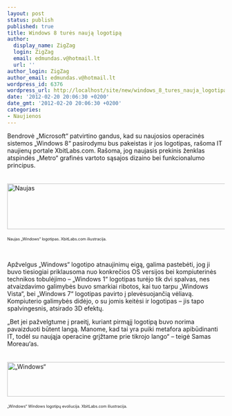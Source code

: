 ```yaml
---
layout: post
status: publish
published: true
title: Windows 8 turės naują logotipą
author:
  display_name: ZigZag
  login: ZigZag
  email: edmundas.v@hotmail.lt
  url: ''
author_login: ZigZag
author_email: edmundas.v@hotmail.lt
wordpress_id: 6376
wordpress_url: http://localhost/site/new/windows_8_tures_nauja_logotipa/
date: '2012-02-20 20:06:30 +0200'
date_gmt: '2012-02-20 20:06:30 +0200'
categories:
- Naujienos
---
```

<p>

<p class="MsoNormal">Bendrovė „Microsoft“ patvirtino gandus, kad su naujosios operacinės sistemos „Windows 8“ pasirodymu bus pakeistas ir jos logotipas, rašoma IT naujienų portale XbitLabs.com. Rašoma, jog naujasis prekinis ženklas atspindės „Metro“ grafinės vartoto sąsajos dizaino bei funkcionalumo principus.<br><br />
<br /><img title="Naujas Windows logotipas. XbitLabs.com iliustracija" src="http://technews.lt/upload/windows8_logo.jpg" alt=Naujas „Windows“ logotipas. XbitLabs.com iliustracija" width="550" height="106" /><br />
<br /><span style="font-size: xx-small;">                                            Naujas „Windows“ logotipas. XbitLabs.com iliustracija.<br />
<br /></span><br />
<br />Apžvelgus „Windows“ logotipo atnaujinimų eigą, galima pastebėti, jog ji buvo tiesiogiai priklausoma nuo konkrečios OS versijos bei kompiuterinės technikos tobulėjimo – „Windows 1“ logotipas turėjo tik dvi spalvas, nes atvaizdavimo galimybės buvo smarkiai ribotos, kai tuo tarpu „Windows Vista“, bei „Windows 7“ logotipas pavirto į plevėsuojančią vėliavą. Kompiuterio galimybės didėjo, o su jomis keitėsi ir logotipas – jis tapo spalvingesnis, atsirado 3D efektų.</p>
<p>„Bet jei pažvelgtume į praeitį, kuriant pirmąjį logotipą buvo norima pavaizduoti būtent langą. Manome, kad tai yra puiki metafora apibūdinanti IT, todėl su naująja operacine grįžtame prie tikrojo lango“ – teigė Samas Moreau‘as.<br><br />
<br /><img title=„Windows“ logotipų evoliucija. XbitLabs.com iliustracija" src="http://technews.lt/upload/windowslogo_evolution.jpg" alt=„Windows“ logotipų evoliucija. XbitLabs.com iliustracija" width="550" height="80" /><br />
<br />                                              <span style="font-size: xx-small;">„Windows“ Windows logotipų evoliucija. XbitLabs.com iliustracija.</span></p>
<p></p>
